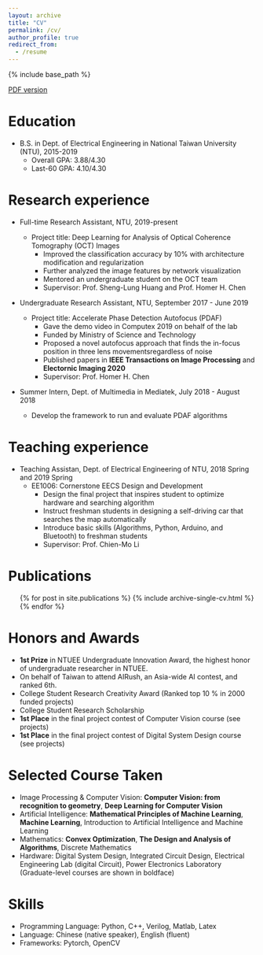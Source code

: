 ```yaml
---
layout: archive
title: "CV"
permalink: /cv/
author_profile: true
redirect_from:
  - /resume
---
```


{% include base_path %}

[PDF version](http://JerryHoTaiwan.github.io/files/CV_Chi_Jui_Ho_v5.pdf) <br/>

Education
======
* B.S. in Dept. of Electrical Engineering in National Taiwan University (NTU), 2015-2019
  * Overall GPA: 3.88/4.30
  * Last-60 GPA: 4.10/4.30
  
Research experience
======
* Full-time Research Assistant, NTU, 2019-present
  * Project title: Deep Learning for Analysis of Optical Coherence Tomography (OCT) Images
    * Improved the classification accuracy by 10% with architecture modification and regularization
    * Further analyzed the image features by network visualization
    * Mentored an undergraduate student on the OCT team
    * Supervisor: Prof. Sheng-Lung Huang and Prof. Homer H. Chen

* Undergraduate Research Assistant, NTU, September 2017 - June 2019
  * Project title: Accelerate Phase Detection Autofocus (PDAF)
    * Gave the demo video in Computex 2019 on behalf of the lab
    * Funded by Ministry of Science and Technology
    * Proposed a novel autofocus approach that finds the in-focus position in three lens movementsregardless of noise
    * Published papers in **IEEE Transactions on Image Processing** and **Electornic Imaging 2020**
    * Supervisor: Prof. Homer H. Chen

* Summer Intern, Dept. of Multimedia in Mediatek, July 2018 - August 2018
  * Develop the framework to run and evaluate PDAF algorithms

Teaching experience
======
* Teaching Assistan, Dept. of Electrical Engineering of NTU, 2018 Spring and 2019 Spring
  * EE1006: Cornerstone EECS Design and Development
    * Design the final project that inspires student to optimize hardware and searching algorithm
    * Instruct freshman students in designing a self-driving car that searches the map automatically
    * Introduce basic skills (Algorithms, Python, Arduino, and Bluetooth) to freshman students
    * Supervisor: Prof. Chien-Mo Li

Publications
======
  <ul>{% for post in site.publications %}
    {% include archive-single-cv.html %}
  {% endfor %}</ul>

Honors and Awards
======
* **1st Prize** in NTUEE Undergraduate Innovation Award, the highest honor of undergraduate researcher in NTUEE.
* On behalf of Taiwan to attend AIRush, an Asia-wide AI contest, and ranked 6th.
* College Student Research Creativity Award (Ranked top 10 % in 2000 funded projects)
* College Student Research Scholarship
* **1st Place** in the final project contest of Computer Vision course (see projects)
* **1st Place** in the final project contest of Digital System Design course (see projects)

Selected Course Taken
======
* Image Processing & Computer Vision: **Computer Vision: from recognition to geometry**, **Deep Learning for Computer Vision**
* Artificial Intelligence: **Mathematical Principles of Machine Learning**, **Machine Learning**, Introduction to Artificial Intelligence and Machine Learning
* Mathematics: **Convex Optimization**, **The Design and Analysis of Algorithms**, Discrete Mathematics
* Hardware: Digital System Design, Integrated Circuit Design, Electrical Engineering Lab (digital Circuit), Power Electronics Laboratory
 <br/>(Graduate-level courses are shown in boldface)

Skills
======
* Programming Language: Python, C++, Verilog, Matlab, Latex
* Language: Chinese (native speaker), English (fluent)
* Frameworks: Pytorch, OpenCV

  
